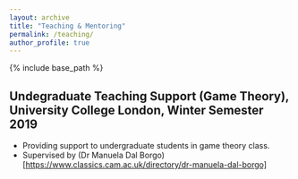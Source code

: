 ```yaml
---
layout: archive
title: "Teaching & Mentoring"
permalink: /teaching/
author_profile: true
---
```


{% include base_path %}



## Undegraduate Teaching Support (Game Theory), University College London, Winter Semester 2019
* Providing support to undergraduate students in game theory class.
* Supervised by (Dr Manuela Dal Borgo)[https://www.classics.cam.ac.uk/directory/dr-manuela-dal-borgo]


